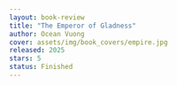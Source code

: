 ```yaml
---
layout: book-review
title: "The Emperor of Gladness"
author: Ocean Vuong
cover: assets/img/book_covers/empire.jpg
released: 2025
stars: 5
status: Finished
---
```

